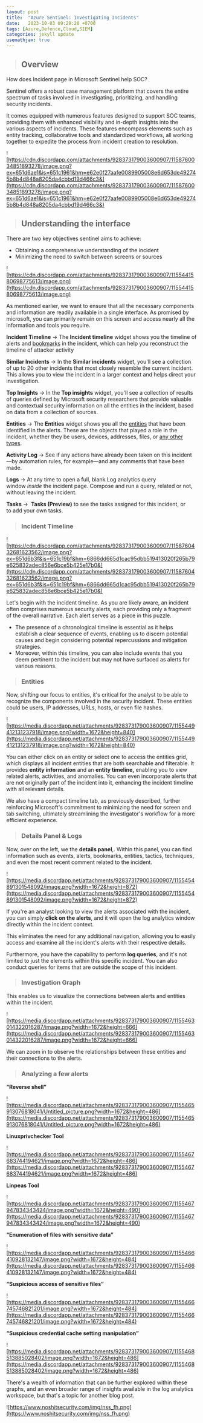 ```yaml
---
layout: post
title:  "Azure Sentinel: Investigating Incidents"
date:   2023-10-03 09:29:20 +0700
tags: [Azure,Defence,Cloud,SIEM]
categories: jekyll update
usemathjax: true
---
```



> ## Overview

How does Incident page in Microsoft Sentinel help SOC?

Sentinel offers a robust case management platform that covers the entire spectrum of tasks involved in investigating, prioritizing, and handling security incidents. 

It comes equipped with numerous features designed to support SOC teams, providing them with enhanced visibility and in-depth insights into the various aspects of incidents. These features encompass elements such as entity tracking, collaborative tools and standardized workflows, all working together to expedite the process from incident creation to resolution.

![https://cdn.discordapp.com/attachments/928373179003600907/1158760034851893278/image.png?ex=651d6ae1&is=651c1961&hm=e62e0f27aafe0089905008e6d653de492745b8b4d848a8205da4cbbd19d466c3&](https://cdn.discordapp.com/attachments/928373179003600907/1158760034851893278/image.png?ex=651d6ae1&is=651c1961&hm=e62e0f27aafe0089905008e6d653de492745b8b4d848a8205da4cbbd19d466c3&)

> ## Understanding the interface

There are two key objectives sentinel aims to achieve:

- Obtaining a comprehensive understanding of the incident
- Minimizing the need to switch between screens or sources

![https://cdn.discordapp.com/attachments/928373179003600907/1155441580698775613/image.png](https://cdn.discordapp.com/attachments/928373179003600907/1155441580698775613/image.png)

As mentioned earlier, we want to ensure that all the necessary components and information are readily available in a single interface. As promised by microsoft, you can primarily remain on this screen and access nearly all the information and tools you require.

**Incident Timeline** → The **Incident timeline** widget shows you the timeline of alerts and [bookmarks](https://learn.microsoft.com/en-us/azure/sentinel/bookmarks) in the incident, which can help you reconstruct the timeline of attacker activity

**Similar Incidents** → In the **Similar incidents** widget, you'll see a collection of up to 20 other incidents that most closely resemble the current incident. This allows you to view the incident in a larger context and helps direct your investigation.

**Top Insights** → In the **Top insights** widget, you'll see a collection of results of queries defined by Microsoft security researchers that provide valuable and contextual security information on all the entities in the incident, based on data from a collection of sources.

**Entities** → The **Entities** widget shows you all the [entities](https://learn.microsoft.com/en-us/azure/sentinel/entities) that have been identified in the alerts. These are the objects that played a role in the incident, whether they be users, devices, addresses, files, or [any other types](https://learn.microsoft.com/en-us/azure/sentinel/entities-reference).

**Activity Log** → See if any actions have already been taken on this incident—by automation rules, for example—and any comments that have been made.

**Logs** → At any time to open a full, blank Log analytics query window *inside* the incident page. Compose and run a query, related or not, without leaving the incident.

**Tasks** →  **Tasks (Preview)** to see the tasks assigned for this incident, or to add your own tasks.

> ### Incident Timeline

![https://cdn.discordapp.com/attachments/928373179003600907/1158760432681623562/image.png?ex=651d6b3f&is=651c19bf&hm=6866dd665d1cac95dbb519413020f265b79e625832adec856e6bce5b425e17b0&](https://cdn.discordapp.com/attachments/928373179003600907/1158760432681623562/image.png?ex=651d6b3f&is=651c19bf&hm=6866dd665d1cac95dbb519413020f265b79e625832adec856e6bce5b425e17b0&)

Let's begin with the incident timeline. As you are likely aware, an incident often comprises numerous security alerts, each providing only a fragment of the overall narrative. Each alert serves as a piece in this puzzle. 

- The presence of a chronological timeline is essential as it helps establish a clear sequence of events, enabling us to discern potential causes and begin considering potential repercussions and mitigation strategies.
- Moreover, within this timeline, you can also include events that you deem pertinent to the incident but may not have surfaced as alerts for various reasons.

> ### Entities

Now, shifting our focus to entities, it's critical for the analyst to be able to recognize the components involved in the security incident. These entities could be users, IP addresses, URLs, hosts, or even file hashes.

![https://media.discordapp.net/attachments/928373179003600907/1155449412131237918/image.png?width=1672&height=840](https://media.discordapp.net/attachments/928373179003600907/1155449412131237918/image.png?width=1672&height=840)

You can either click on an entity or select one to access the entities grid, which displays all incident entities that are both searchable and filterable. It provides **entity information** and an **entity timeline,** enabling you to view related alerts, activities, and anomalies. You can even incorporate alerts that are not originally part of the incident into it, enhancing the incident timeline with all relevant details.

We also have a compact timeline tab, as previously described, further reinforcing Microsoft's commitment to minimizing the need for screen and tab switching, ultimately streamlining the investigator's workflow for a more efficient experience.

> ### Details Panel & Logs

Now, over on the left, we the **details panel**,. Within this panel, you can find information such as events, alerts, bookmarks, entities, tactics, techniques, and even the most recent comment related to the incident.

![https://media.discordapp.net/attachments/928373179003600907/1155454891301548092/image.png?width=1672&height=872](https://media.discordapp.net/attachments/928373179003600907/1155454891301548092/image.png?width=1672&height=872)

If you're an analyst looking to view the alerts associated with the incident, you can simply **click on the alerts**, and it will open the log analytics window directly within the incident context.

This eliminates the need for any additional navigation, allowing you to easily access and examine all the incident's alerts with their respective details.

Furthermore, you have the capability to perform **log queries**, and it's not limited to just the elements within this specific incident. You can also conduct queries for items that are outside the scope of this incident.

> ### Investigation Graph

 This enables us to visualize the connections between alerts and entities within the incident.

![https://media.discordapp.net/attachments/928373179003600907/1155463014322016287/image.png?width=1672&height=666](https://media.discordapp.net/attachments/928373179003600907/1155463014322016287/image.png?width=1672&height=666)

We can zoom in to observe the relationships between these entities and their connections to the alerts.

> ### **Analyzing a few alerts**

**“Reverse shell”** 

![https://media.discordapp.net/attachments/928373179003600907/1155465913076818041/Untitled_picture.png?width=1672&height=486](https://media.discordapp.net/attachments/928373179003600907/1155465913076818041/Untitled_picture.png?width=1672&height=486)

**Linuxprivchecker Tool**

![https://media.discordapp.net/attachments/928373179003600907/1155467683744194621/image.png?width=1672&height=486](https://media.discordapp.net/attachments/928373179003600907/1155467683744194621/image.png?width=1672&height=486)

**Linpeas Tool**

![https://media.discordapp.net/attachments/928373179003600907/1155467947834343424/image.png?width=1672&height=490](https://media.discordapp.net/attachments/928373179003600907/1155467947834343424/image.png?width=1672&height=490)

**“Enumeration of files with sensitive data”** 

![https://media.discordapp.net/attachments/928373179003600907/1155466410928132147/image.png?width=1672&height=484](https://media.discordapp.net/attachments/928373179003600907/1155466410928132147/image.png?width=1672&height=484)

**“Suspicious access of sensitive files”** 

![https://media.discordapp.net/attachments/928373179003600907/1155466745746821201/image.png?width=1672&height=484](https://media.discordapp.net/attachments/928373179003600907/1155466745746821201/image.png?width=1672&height=484)

**“Suspicious credential cache setting manipulation”**

![https://media.discordapp.net/attachments/928373179003600907/1155468513885028402/image.png?width=1672&height=486](https://media.discordapp.net/attachments/928373179003600907/1155468513885028402/image.png?width=1672&height=486)

There's a wealth of information that can be further explored within these graphs, and an even broader range of insights available in the log analytics workspace, but that's a topic for another blog post.

![https://www.noshitsecurity.com/img/nss_fh.png](https://www.noshitsecurity.com/img/nss_fh.png)